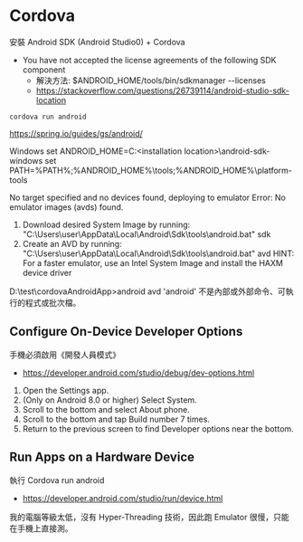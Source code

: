 # Cordova

安裝 Android SDK (Android Studio0) + Cordova

* You have not accepted the license agreements of the following SDK component
  * 解決方法: $ANDROID_HOME/tools/bin/sdkmanager --licenses
  * https://stackoverflow.com/questions/26739114/android-studio-sdk-location

```
cordova run android

```

https://spring.io/guides/gs/android/

Windows
set ANDROID_HOME=C:\<installation location>\android-sdk-windows
set PATH=%PATH%;%ANDROID_HOME%\tools;%ANDROID_HOME%\platform-tools

No target specified and no devices found, deploying to emulator
Error: No emulator images (avds) found.
1. Download desired System Image by running: "C:\Users\user\AppData\Local\Android\Sdk\tools\android.bat" sdk
2. Create an AVD by running: "C:\Users\user\AppData\Local\Android\Sdk\tools\android.bat" avd
HINT: For a faster emulator, use an Intel System Image and install the HAXM device driver

D:\test\cordovaAndroidApp>android avd
'android' 不是內部或外部命令、可執行的程式或批次檔。

## Configure On-Device Developer Options

手機必須啟用《開發人員模式》

* https://developer.android.com/studio/debug/dev-options.html

1. Open the Settings app.
2. (Only on Android 8.0 or higher) Select System.
3. Scroll to the bottom and select About phone.
4. Scroll to the bottom and tap Build number 7 times.
5. Return to the previous screen to find Developer options near the bottom.

## Run Apps on a Hardware Device

執行 Cordova run android

* https://developer.android.com/studio/run/device.html

我的電腦等級太低，沒有 Hyper-Threading 技術，因此跑 Emulator 很慢，只能在手機上直接測。

